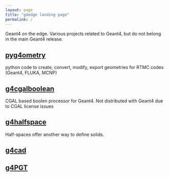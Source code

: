 ```yaml
---
layout: page
title: "g4edge landing page"
permalink: /
---
```


Geant4 on the edge. Various projects related to Geant4, but do not belong in the main Geant4 release.  

## [pyg4ometry](./pyg4ometry.html)

python code to create, convert, modify, export geometries for RTMC codes (Geant4, FLUKA, MCNP) 

## [g4cgalboolean](./g4cgalboolean)

CGAL based boolen processor for Geant4. Not distributed with Geant4 due to CGAL license issues 

## [g4halfspace](./g4halfspace)

Half-spaces offer another way to define solids. 

## [g4cad](https://github.com/g4edge/g4cad)

## [g4PGT](https://github.com/g4edge/g4PGT)